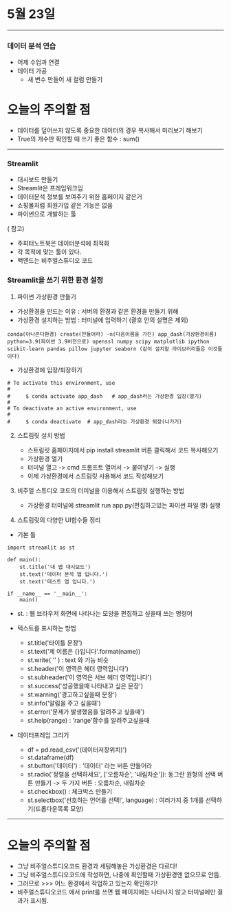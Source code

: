 # 5월 23일
---------------------------------------------------

### 데이터 분석 연습
- 어제 수업과 연결
- 데이터 가공
  - 새 변수 만들어 새 컬럼 만들기


# 오늘의 주의할 점
- 데이터를 덮어쓰지 않도록 중요한 데이터의 경우 복사해서 미리보기 해보기
- True의 개수만 확인할 때 쓰기 좋은 함수 : sum()

------------------------------------------------------


### Streamlit
- 대시보드 만들기
- Streamlit은 프레임워크임
- 데이터분석 정보를 보여주기 위한 홈페이지 같은거
- 쇼핑몰처럼 회원가입 같은 기능은 없음
- 파이썬으로 개발하는 툴

( 참고)
- 주피터노트북은 데이터분석에 최적화
- 각 목적에 맞는 툴이 있다.
- 백엔드는 비주얼스튜디오 코드


### Streamlit을 쓰기 위한 환경 설정
1. 파이썬 가상환경 만들기
- 가상환경을 만드는 이유 : 서버의 환경과 같은 환경을 만들기 위해 
- 가상환경 설치하는 방법 : 터미널에 입력하기 (괄호 안의 설명은 제외)

```
conda(아나콘다환경) create(만들어라) -n(다음이름을 가진) app_dash(가상환경이름) python=3.9(파이썬 3.9버전으로) openssl numpy scipy matplotlib ipython scikit-learn pandas pillow jupyter seaborn (같이 설치할 라이브러리들은 이것들이다)
```
- 가상환경에 입장/퇴장하기
```
# To activate this environment, use       
#
#     $ conda activate app_dash   # app_dash라는 가상환경 입장(열기)
#
# To deactivate an active environment, use
#
#     $ conda deactivate  # app_dash라는 가상환경 퇴장(나가기)
```

2. 스트림릿 설치 방법
   - 스트림릿 홈페이지에서 pip install streamlit 버튼 클릭해서 코드 복사해오기
   - 가상환경 열기
   - 터미널 열고 -> cmd 프롬프트 열어서 -> 붙여넣기 -> 실행
   - 이제 가상환경에서 스트림릿 사용해서 코드 작성해보기



3. 비주얼 스튜디오 코드의 터미널을 이용해서 스트림릿 실행하는 방법
   - 가상환경 터미널에 streamlit run app.py(편집하고있는 파이썬 파일 명) 실행


4. 스트림릿의 다양한 UI함수들 정리


- 기본 틀
```
import streamlit as st

def main():
    st.title('내 앱 대시보드')
    st.text('데이터 분석 앱 입니다.')
    st.text('테스트 앱 입니다.')

if __name__ == '__main__':
    main()
```


- st. : 웹 브라우저 화면에 나타나는 모양을 편집하고 싶을때 쓰는 명령어
- 텍스트를 표시하는 방법
  - st.title('타이틀 문장')
  - st.text('제 이름은 {}입니다'.format(name))
  - st.write( '' ) : text 와 기능 비슷
  - st.header('이 영역은 헤더 영역입니다')
  - st.subheader('이 영역은 서브 헤더 영역입니다')
  - st.success('성공했을때 나타내고 싶은 문장')
  - st.warning('경고하고싶을때 문장')
  - st.info('알림을 주고 싶을때')
  - st.error('문제가 발생했음을 알려주고 싶을때')
  - st.help(range) : 'range'함수를 알려주고싶을때

- 데이터프레임 그리기
  - df = pd.read_csv('(데이터저장위치)')
  - st.dataframe(df)
  - st.button('데이터') : '데이터' 라는 버튼 만들어라
  - st.radio('정렬을 선택하세요', ['오름차순', '내림차순']): 동그란 원형의 선택 버튼 만들기 -> 두 가지 버튼 : 오름차순, 내림차순
  - st.checkbox() : 체크박스 만들기
  - st.selectbox('선호하는 언어를 선택!', language) : 여러가지 중 1개를 선택하기(드롭다운목록 모양)
  
-------------------------------------------------------------

# 오늘의 주의할 점
- 그냥 비주얼스튜디오코드 환경과 세팅해놓은 가상환경은 다르다!
- 그냥 비주얼스튜디오코드에 작성하면, 나중에 확인할때 가상환경엔 없으므로 안뜸.
- 그러므로 >>>  어느 환경에서 작업하고 있는지 확인하기!
- 비주얼스튜디오코드 에서 print를 쓰면 웹 페이지에는 나타나지 않고 터미널에만 결과가 표시됨.


